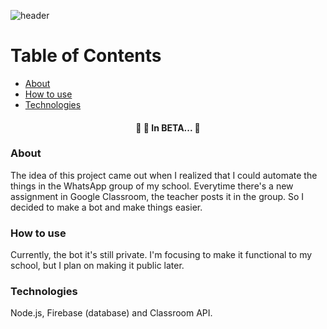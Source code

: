 ![header](https://capsule-render.vercel.app/api?type=transparent&fontAlign=50&desc=A%20WhatsApp%20BOT%20with%20an%20integration%20to%20Google%20Classroom%20API&fontcolor=black&height=300&section=header&text=zapclass&fontSize=90&descAlignY=70)

Table of Contents
=================
<!--ts-->
   * [About ](#About)
   * [How to use](#como-usar)
   * [Technologies](#tecnologias)
<!--te-->

<h4 align="center"> 
	🚧 🚀 In BETA...  🚧
</h4>

### About
The idea of this project came out when I realized that I could automate the things in the WhatsApp group of my school. Everytime there's a new assignment in Google Classroom, the teacher posts it in the group. So I decided to make a bot and make things easier.

### How to use
Currently, the bot it's still private. I'm focusing to make it functional to my school, but I plan on making it public later.

### Technologies
Node.js, Firebase (database) and Classroom API.
